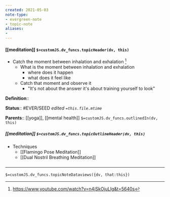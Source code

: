 ```yaml
---
created: 2021-05-03
note-type: 
- evergreen-note
- topic-note
aliases:
- 
---
```

 
#### [[meditation]] `$=customJS.dv_funcs.topicHeader(dv, this)`

- Catch the moment between inhalation and exhalation [^1]
	- What is the moment between inhalation and exhalation
		- where does it happen
		- what does it feel like
	- Catch that moment and observe it
		- "It's not about the answer it's about training yourself to look"

**Definition**::

**Status**::  #EVER/SEED 
*edited `=this.file.mtime`*

**Parents**:: [[yoga]], [[mental health]]
`$=customJS.dv_funcs.outlinedIn(dv, this)`

##### [[meditation]] `$=customJS.dv_funcs.topicOutlineHeader(dv, this)`
- Techniques
	- [[Flamingo Pose Meditation]]
	- [[Dual Nostril Breathing Meditation]]

[^1]: https://www.youtube.com/watch?v=n4jSkOjuLIg&t=5640s

### <hr class="dataviews"/>

`$=customJS.dv_funcs.topicNoteDataviews({dv, that:this})`
